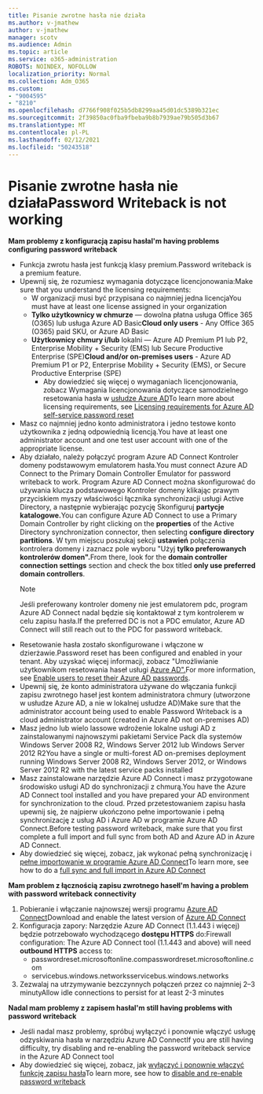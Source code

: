 ```yaml
---
title: Pisanie zwrotne hasła nie działa
ms.author: v-jmathew
author: v-jmathew
manager: scotv
ms.audience: Admin
ms.topic: article
ms.service: o365-administration
ROBOTS: NOINDEX, NOFOLLOW
localization_priority: Normal
ms.collection: Adm_O365
ms.custom:
- "9004595"
- "8210"
ms.openlocfilehash: d7766f908f025b5db8299aa45d01dc5389b321ec
ms.sourcegitcommit: 2f39850ac0fba9fbeba9b8b7939ae79b505d3b67
ms.translationtype: MT
ms.contentlocale: pl-PL
ms.lasthandoff: 02/12/2021
ms.locfileid: "50243518"
---
```

# <a name="password-writeback-is-not-working"></a><span data-ttu-id="8979d-102">Pisanie zwrotne hasła nie działa</span><span class="sxs-lookup"><span data-stu-id="8979d-102">Password Writeback is not working</span></span>

<span data-ttu-id="8979d-103">**Mam problemy z konfiguracją zapisu hasła**</span><span class="sxs-lookup"><span data-stu-id="8979d-103">**I'm having problems configuring password writeback**</span></span>

- <span data-ttu-id="8979d-104">Funkcja zwrotu hasła jest funkcją klasy premium.</span><span class="sxs-lookup"><span data-stu-id="8979d-104">Password writeback is a premium feature.</span></span>
- <span data-ttu-id="8979d-105">Upewnij się, że rozumiesz wymagania dotyczące licencjonowania:</span><span class="sxs-lookup"><span data-stu-id="8979d-105">Make sure that you understand the licensing requirements:</span></span>
  - <span data-ttu-id="8979d-106">W organizacji musi być przypisana co najmniej jedna licencja</span><span class="sxs-lookup"><span data-stu-id="8979d-106">You must have at least one license assigned in your organization</span></span>
  - <span data-ttu-id="8979d-107">**Tylko użytkownicy w chmurze** — dowolna płatna usługa Office 365 (O365) lub usługa Azure AD Basic</span><span class="sxs-lookup"><span data-stu-id="8979d-107">**Cloud only users** - Any Office 365 (O365) paid SKU, or Azure AD Basic</span></span>
  - <span data-ttu-id="8979d-108">**Użytkownicy chmury i/lub** lokalni — Azure AD Premium P1 lub P2, Enterprise Mobility + Security (EMS) lub Secure Productive Enterprise (SPE)</span><span class="sxs-lookup"><span data-stu-id="8979d-108">**Cloud and/or on-premises users** - Azure AD Premium P1 or P2, Enterprise Mobility + Security (EMS), or Secure Productive Enterprise (SPE)</span></span>
    - <span data-ttu-id="8979d-109">Aby dowiedzieć się więcej o wymaganiach licencjonowania, zobacz Wymagania licencjonowania dotyczące samodzielnego resetowania hasła w [usłudze Azure AD](https://docs.microsoft.com/azure/active-directory/active-directory-passwords-licensing)</span><span class="sxs-lookup"><span data-stu-id="8979d-109">To learn more about licensing requirements, see [Licensing requirements for Azure AD self-service password reset](https://docs.microsoft.com/azure/active-directory/active-directory-passwords-licensing)</span></span>
- <span data-ttu-id="8979d-110">Masz co najmniej jedno konto administratora i jedno testowe konto użytkownika z jedną odpowiednią licencją.</span><span class="sxs-lookup"><span data-stu-id="8979d-110">You have at least one administrator account and one test user account with one of the appropriate license.</span></span>
- <span data-ttu-id="8979d-111">Aby działało, należy połączyć program Azure AD Connect Kontroler domeny podstawowym emulatorem hasła.</span><span class="sxs-lookup"><span data-stu-id="8979d-111">You must connect Azure AD Connect to the Primary Domain Controller Emulator for password writeback to work.</span></span> <span data-ttu-id="8979d-112">Program Azure AD Connect można skonfigurować do używania klucza  podstawowego Kontroler domeny klikając prawym przyciskiem myszy właściwości łącznika synchronizacji usługi Active Directory, a następnie wybierając pozycję Skonfiguruj **partycje katalogowe.**</span><span class="sxs-lookup"><span data-stu-id="8979d-112">You can configure Azure AD Connect to use a Primary Domain Controller by right clicking on the **properties** of the Active Directory synchronization connector, then selecting **configure directory partitions**.</span></span> <span data-ttu-id="8979d-113">W tym miejscu poszukaj sekcji **ustawień** połączenia kontrolera domeny i zaznacz pole wyboru "Użyj **tylko preferowanych kontrolerów domen".**</span><span class="sxs-lookup"><span data-stu-id="8979d-113">From there, look for the **domain controller connection settings** section and check the box titled **only use preferred domain controllers**.</span></span>
  > [!NOTE]
  > <span data-ttu-id="8979d-114">Jeśli preferowany kontroler domeny nie jest emulatorem pdc, program Azure AD Connect nadal będzie się kontaktował z tym kontrolerem w celu zapisu hasła.</span><span class="sxs-lookup"><span data-stu-id="8979d-114">If the preferred DC is not a PDC emulator, Azure AD Connect will still reach out to the PDC for password writeback.</span></span>
- <span data-ttu-id="8979d-115">Resetowanie hasła zostało skonfigurowane i włączone w dzierżawie.</span><span class="sxs-lookup"><span data-stu-id="8979d-115">Password reset has been configured and enabled in your tenant.</span></span> <span data-ttu-id="8979d-116">Aby uzyskać więcej informacji, zobacz "Umożliwianie użytkownikom resetowania haseł usługi [Azure AD".](https://docs.microsoft.com/azure/active-directory/active-directory-passwords-getting-started)</span><span class="sxs-lookup"><span data-stu-id="8979d-116">For more information, see [Enable users to reset their Azure AD passwords](https://docs.microsoft.com/azure/active-directory/active-directory-passwords-getting-started).</span></span>
- <span data-ttu-id="8979d-117">Upewnij się, że konto administratora używane do włączania funkcji zapisu zwrotnego haseł jest kontem administratora chmury (utworzone w usłudze Azure AD, a nie w lokalnej usłudze AD)</span><span class="sxs-lookup"><span data-stu-id="8979d-117">Make sure that the administrator account being used to enable Password Writeback is a cloud administrator account (created in Azure AD not on-premises AD)</span></span>
- <span data-ttu-id="8979d-118">Masz jedno lub wielo lassowe wdrożenie lokalne usługi AD z zainstalowanymi najnowszymi pakietami Service Pack dla systemów Windows Server 2008 R2, Windows Server 2012 lub Windows Server 2012 R2</span><span class="sxs-lookup"><span data-stu-id="8979d-118">You have a single or multi-forest AD on-premises deployment running Windows Server 2008 R2, Windows Server 2012, or Windows Server 2012 R2 with the latest service packs installed</span></span>
- <span data-ttu-id="8979d-119">Masz zainstalowane narzędzie Azure AD Connect i masz przygotowane środowisko usługi AD do synchronizacji z chmurą.</span><span class="sxs-lookup"><span data-stu-id="8979d-119">You have the Azure AD Connect tool installed and you have prepared your AD environment for synchronization to the cloud.</span></span> <span data-ttu-id="8979d-120">Przed przetestowaniem zapisu hasła upewnij się, że najpierw ukończono pełne importowanie i pełną synchronizację z usług AD i Azure AD w programie Azure AD Connect.</span><span class="sxs-lookup"><span data-stu-id="8979d-120">Before testing password writeback, make sure that you first complete a full import and full sync from both AD and Azure AD in Azure AD Connect.</span></span>
- <span data-ttu-id="8979d-121">Aby dowiedzieć się więcej, zobacz, jak wykonać pełną synchronizację i [pełne importowanie w programie Azure AD Connect](https://docs.microsoft.com/azure/active-directory/connect/active-directory-aadconnectsync-operations)</span><span class="sxs-lookup"><span data-stu-id="8979d-121">To learn more, see how to do a [full sync and full import in Azure AD Connect](https://docs.microsoft.com/azure/active-directory/connect/active-directory-aadconnectsync-operations)</span></span>

<span data-ttu-id="8979d-122">**Mam problem z łącznością zapisu zwrotnego haseł**</span><span class="sxs-lookup"><span data-stu-id="8979d-122">**I'm having a problem with password writeback connectivity**</span></span>

1. <span data-ttu-id="8979d-123">Pobieranie i włączanie najnowszej wersji programu [Azure AD Connect](https://www.microsoft.com/download/details.aspx?id=47594)</span><span class="sxs-lookup"><span data-stu-id="8979d-123">Download and enable the latest version of [Azure AD Connect](https://www.microsoft.com/download/details.aspx?id=47594)</span></span>
2. <span data-ttu-id="8979d-124">Konfiguracja zapory: Narzędzie Azure AD Connect (1.1.443 i więcej) będzie potrzebowało wychodzącego **dostępu HTTPS** do:</span><span class="sxs-lookup"><span data-stu-id="8979d-124">Firewall configuration: The Azure AD Connect tool (1.1.443 and above) will need **outbound HTTPS** access to:</span></span>
    - <span data-ttu-id="8979d-125">passwordreset.microsoftonline.com</span><span class="sxs-lookup"><span data-stu-id="8979d-125">passwordreset.microsoftonline.com</span></span>
    - <span data-ttu-id="8979d-126">servicebus.windows.networks</span><span class="sxs-lookup"><span data-stu-id="8979d-126">servicebus.windows.networks</span></span>
3. <span data-ttu-id="8979d-127">Zezwalaj na utrzymywanie bezczynnych połączeń przez co najmniej 2–3 minuty</span><span class="sxs-lookup"><span data-stu-id="8979d-127">Allow idle connections to persist for at least 2-3 minutes</span></span>

<span data-ttu-id="8979d-128">**Nadal mam problemy z zapisem hasła**</span><span class="sxs-lookup"><span data-stu-id="8979d-128">**I'm still having problems with password writeback**</span></span>

- <span data-ttu-id="8979d-129">Jeśli nadal masz problemy, spróbuj wyłączyć i ponownie włączyć usługę odzyskiwania hasła w narzędziu Azure AD Connect</span><span class="sxs-lookup"><span data-stu-id="8979d-129">If you are still having difficulty, try disabling and re-enabling the password writeback service in the Azure AD Connect tool</span></span>
- <span data-ttu-id="8979d-130">Aby dowiedzieć się więcej, zobacz, jak [wyłączyć i ponownie włączyć funkcję zapisu hasła](https://docs.microsoft.com/azure/active-directory/active-directory-passwords-troubleshoot)</span><span class="sxs-lookup"><span data-stu-id="8979d-130">To learn more, see how to [disable and re-enable password writeback](https://docs.microsoft.com/azure/active-directory/active-directory-passwords-troubleshoot)</span></span>
